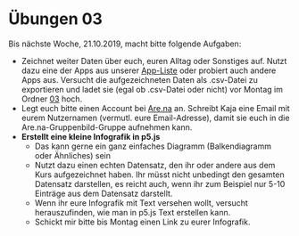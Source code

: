 # Übungen 03

Bis nächste Woche, 21.10.2019, macht bitte folgende Aufgaben:

* Zeichnet weiter Daten über euch, euren Alltag oder Sonstiges auf. Nutzt dazu eine der Apps aus unserer [App-Liste](https://github.com/typografie-haw-hamburg/empathisches-grafikdesign/wiki/Apps) oder probiert auch andere Apps aus. Versucht die aufgezeichneten Daten als .csv-Datei zu exportieren und ladet sie (egal ob .csv-Datei oder nicht) vor Montag im Ordner [03](https://github.com/typografie-haw-hamburg/data/tree/master/03) hoch.
* Legt euch bitte einen Account bei [Are.na](https://www.are.na/) an. Schreibt Kaja eine Email mit eurem Nutzernamen (vermutl. eure Email-Adresse), damit sie euch in die Are.na-Gruppenbild-Gruppe aufnehmen kann.
* **Erstellt eine kleine Infografik in p5.js**
  * Das kann gerne ein ganz einfaches Diagramm (Balkendiagramm oder Ähnliches) sein
  * Nutzt dazu einen echten Datensatz, den ihr oder andere aus dem Kurs aufgezeichnet haben. Ihr müsst nicht unbedingt den gesamten Datensatz darstellen, es reicht auch, wenn ihr zum Beispiel nur 5-10 Einträge aus dem Datensatz darstellt.
  * Wenn ihr eure Infografik mit Text versehen wollt, versucht herauszufinden, wie man in p5.js Text erstellen kann.
  * Schickt mir bitte bis Montag einen Link zu eurer Infografik.
